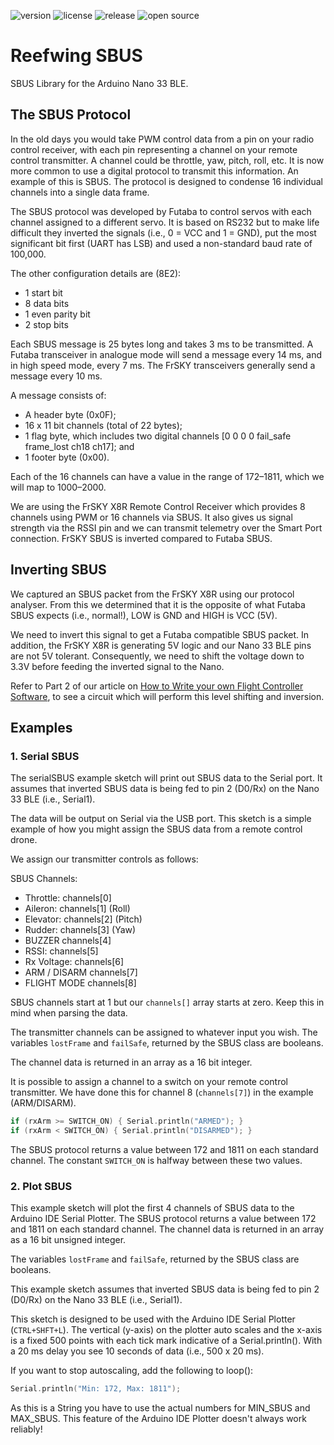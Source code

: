 ![version](https://img.shields.io/github/v/tag/Reefwing-Software/Reefwing-SBUS) ![license](https://img.shields.io/badge/license-MIT-green) ![release](https://img.shields.io/github/release-date/Reefwing-Software/Reefwing-SBUS?color="red") ![open source](https://badgen.net/badge/open/source/blue?icon=github)

# Reefwing SBUS
 
 SBUS Library for the Arduino Nano 33 BLE.

 ## The SBUS Protocol

 In the old days you would take PWM control data from a pin on your radio control receiver, with each pin representing a channel on your remote control transmitter. A channel could be throttle, yaw, pitch, roll, etc. It is now more common to use a digital protocol to transmit this information. An example of this is SBUS. The protocol is designed to condense 16 individual channels into a single data frame.

 The SBUS protocol was developed by Futaba to control servos with each channel assigned to a different servo. It is based on RS232 but to make life difficult they inverted the signals (i.e., 0 = VCC and 1 = GND), put the most significant bit first (UART has LSB) and used a non-standard baud rate of 100,000. 
 
 The other configuration details are (8E2):

- 1 start bit
- 8 data bits
- 1 even parity bit
- 2 stop bits

Each SBUS message is 25 bytes long and takes 3 ms to be transmitted. A Futaba transceiver in analogue mode will send a message every 14 ms, and in high speed mode, every 7 ms. The FrSKY transceivers generally send a message every 10 ms. 

A message consists of:

- A header byte (0x0F);
- 16 x 11 bit channels (total of 22 bytes);
- 1 flag byte, which includes two digital channels [0 0 0 0 fail_safe frame_lost ch18 ch17]; and
- 1 footer byte (0x00).

Each of the 16 channels can have a value in the range of 172–1811, which we will map to 1000–2000.

We are using the FrSKY X8R Remote Control Receiver which provides 8 channels using PWM or 16 channels via SBUS. It also gives us signal strength via the RSSI pin and we can transmit telemetry over the Smart Port connection. FrSKY SBUS is inverted compared to Futaba SBUS.

## Inverting SBUS
We captured an SBUS packet from the FrSKY X8R using our protocol analyser. From this we determined that it is the opposite of what Futaba SBUS expects (i.e., normal!), LOW is GND and HIGH is VCC (5V).

We need to invert this signal to get a Futaba compatible SBUS packet. In addition, the FrSKY X8R is generating 5V logic and our Nano 33 BLE pins are not 5V tolerant. Consequently, we need to shift the voltage down to 3.3V before feeding the inverted signal to the Nano.

Refer to Part 2 of our article on [How to Write your own Flight Controller Software](https://reefwing.medium.com/how-to-write-your-own-flight-controller-software-part-2-bc7f27214bb2), to see a circuit which will perform this level shifting and inversion.

## Examples

### 1. Serial SBUS

The serialSBUS example sketch will print out SBUS data to the Serial port. It assumes that inverted SBUS data is being fed to pin 2 (D0/Rx) on the Nano 33 BLE (i.e., Serial1).

The data will be output on Serial via the USB port. This sketch is a simple example of how you might assign the SBUS data from a remote control drone.

We assign our transmitter controls as follows:

  SBUS Channels: 
  
  - Throttle:     channels[0]
  - Aileron:      channels[1] (Roll)
  - Elevator:     channels[2] (Pitch)
  - Rudder:       channels[3] (Yaw)
  - BUZZER        channels[4]
  - RSSI:         channels[5]
  - Rx Voltage:   channels[6]
  - ARM / DISARM  channels[7]
  - FLIGHT MODE   channels[8]

SBUS channels start at 1 but our `channels[]` array starts at zero. Keep this in mind when parsing the data.

The transmitter channels can be assigned to whatever input you wish. The variables `lostFrame` and `failSafe`, returned by the SBUS class are booleans.

The channel data is returned in an array as a 16 bit integer. 

It is possible to assign a channel to a switch on your remote control transmitter. We have done this for channel 8 (`channels[7]`) in the example (ARM/DISARM).

```c++
if (rxArm >= SWITCH_ON) { Serial.println("ARMED"); }
if (rxArm < SWITCH_ON) { Serial.println("DISARMED"); }
```

The SBUS protocol returns a value between 172 and 1811 on each standard channel. The constant `SWITCH_ON` is halfway between these two values.

### 2. Plot SBUS

This example sketch will plot the first 4 channels of SBUS data to the Arduino IDE Serial Plotter. The SBUS protocol returns a value between 172 and 1811 on each standard channel. The channel data  is returned in an array as a 16 bit unsigned integer. 

The variables `lostFrame` and `failSafe`, returned by the SBUS class are booleans.

This example sketch assumes that inverted SBUS data is being fed to pin 2 (D0/Rx) on the Nano 33 BLE (i.e., Serial1).

This sketch is designed to be used with the Arduino IDE Serial Plotter (`CTRL+SHFT+L`). The vertical (y-axis) on the plotter auto scales and the x-axis is a fixed 500 points with each tick mark indicative of a Serial.println(). With a 20 ms delay you see
10 seconds of data (i.e., 500 x 20 ms).

If you want to stop autoscaling, add the following to loop():

```c++
Serial.println("Min: 172, Max: 1811");
```

As this is a String you have to use the actual numbers for MIN_SBUS and MAX_SBUS. This feature of the Arduino IDE Plotter doesn't always work reliably!